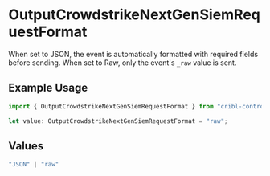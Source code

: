 # OutputCrowdstrikeNextGenSiemRequestFormat

When set to JSON, the event is automatically formatted with required fields before sending. When set to Raw, only the event's `_raw` value is sent.

## Example Usage

```typescript
import { OutputCrowdstrikeNextGenSiemRequestFormat } from "cribl-control-plane/models";

let value: OutputCrowdstrikeNextGenSiemRequestFormat = "raw";
```

## Values

```typescript
"JSON" | "raw"
```